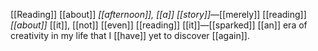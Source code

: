 [[Reading]] [[about]] *[[afternoon]], [[a]] [[story]]*—[[merely]] [[reading]] *[[about]]* [[it]], [[not]] [[even]] [[reading]] [[it]]—[[sparked]] [[an]] era of creativity in my life that I [[have]] yet to discover [[again]]. 

